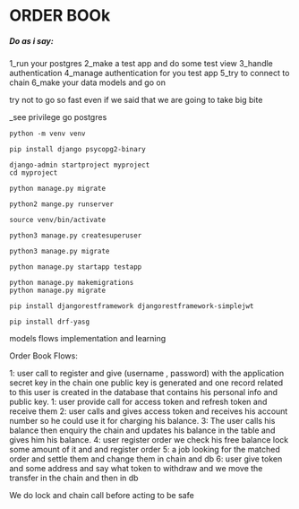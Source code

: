 # ORDER BOOk


##### Do as i say:
1_run your postgres
2_make a test app and do some test view
3_handle authentication
4_manage authentication for you test app
5_try to connect to chain
6_make your data models and go on

try not to go so fast even if we said that we are going to take big bite


_see privilege go postgres


```
python -m venv venv
```

```
pip install django psycopg2-binary

```


```
django-admin startproject myproject
cd myproject

```


```
python manage.py migrate

```

```
python2 mange.py runserver
```

```
source venv/bin/activate
```


```
python3 manage.py createsuperuser

```

```
python3 manage.py migrate
```


```
python manage.py startapp testapp

```

```
python manage.py makemigrations
python manage.py migrate

```



```
pip install djangorestframework djangorestframework-simplejwt

```



```
pip install drf-yasg

```



models
flows
implementation and learning

Order Book Flows:

1: user call to register and give (username , password) with the application secret key in the chain one public key is generated and one record related to this user is created in the database that contains his personal info and public key.
1: user provide call for access token and refresh token and receive them
2: user calls and gives access token and receives his account number so he could use it for charging his balance.
3: The user calls his balance then enquiry the chain and updates his balance in the table and gives him his balance.
4: user register order we check his free balance lock some amount of it and and register order
5: a job looking for the matched order and settle them and change them in chain and db
6: user give token and some address and say what token to withdraw and we move the transfer in the chain and then in db

We do lock and chain call before acting to be safe


